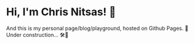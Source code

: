# Hi, I'm Chris Nitsas! 🙂

And this is my personal page/blog/playground, hosted on Github Pages. 🙂
Under construction... 🛠️👷
